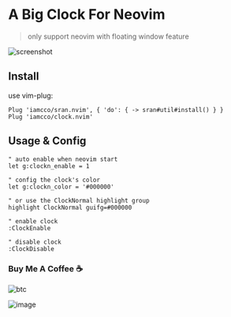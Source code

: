 # A Big Clock For Neovim

> only support neovim with floating window feature

![screenshot](https://user-images.githubusercontent.com/5492542/53694533-3d813e80-3deb-11e9-98a7-1fd9f58b0ba4.png)

## Install

use vim-plug:

```vim
Plug 'iamcco/sran.nvim', { 'do': { -> sran#util#install() } }
Plug 'iamcco/clock.nvim'
```

## Usage & Config

```vim
" auto enable when neovim start
let g:clockn_enable = 1

" config the clock's color
let g:clockn_color = '#000000'

" or use the ClockNormal highlight group
highlight ClockNormal guifg=#000000

" enable clock
:ClockEnable

" disable clock
:ClockDisable
```

### Buy Me A Coffee ☕️

![btc](https://img.shields.io/keybase/btc/iamcco.svg?style=popout-square)

![image](https://user-images.githubusercontent.com/5492542/42771079-962216b0-8958-11e8-81c0-520363ce1059.png)
